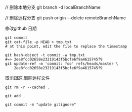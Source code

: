 // 删除本地分支
git branch -d localBranchName

// 删除远程分支
git push origin --delete remoteBranchName



修改github 日期
```git
git commit
git cat-file -p HEAD > tmp.txt
# at this point, edit the file to replace the timestamp

git hash-object -t commit -w tmp.txt
#=> 2ee8fcc02658e23219143f5bcfe6f9a4615745f9
git update-ref -m 'commit: foo' refs/heads/master \
    2ee8fcc02658e23219143f5bcfe6f9a4615745f9
```

取消跟踪,删除远程文件
```git
git rm -r --cached .

git add .

git commit -m "update gitignore"
```